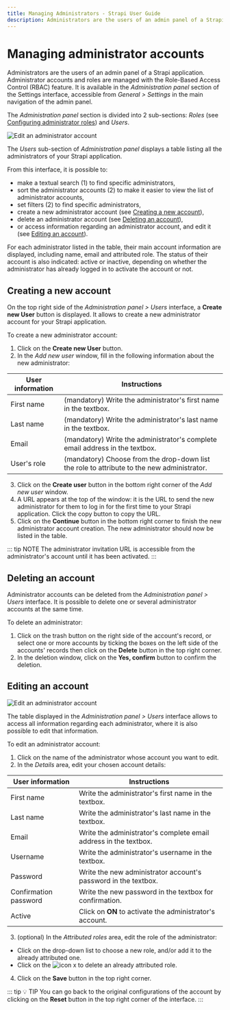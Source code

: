 ```yaml
---
title: Managing Administrators - Strapi User Guide
description: Administrators are the users of an admin panel of a Strapi project. They can be managed with the Role-Based Access Control (RBAC) feature.
---
```


# Managing administrator accounts

Administrators are the users of an admin panel of a Strapi application. Administrator accounts and roles are managed with the Role-Based Access Control (RBAC) feature. It is available in the *Administration panel* section of the Settings interface, accessible from *General > Settings* in the main navigation of the admin panel.

The *Administration panel* section is divided into 2 sub-sections: *Roles* (see [Configuring administrator roles](configuring-administrator-roles.md)) and *Users*.

![Edit an administrator account](../assets/users-permissions/administrator_list-view.png)

The *Users* sub-section of *Administration panel* displays a table listing all the administrators of your Strapi application.

From this interface, it is possible to:

- make a textual search (1) to find specific administrators,
- sort the administrator accounts (2) to make it easier to view the list of administrator accounts,
- set filters (2) to find specific administrators,
- create a new administrator account (see [Creating a new account](#creating-a-new-account)),
- delete an administrator account (see [Deleting an account](#deleting-an-account)),
- or access information regarding an administrator account, and edit it (see [Editing an account](#editing-an-account)).

For each administrator listed in the table, their main account information are displayed, including name, email and attributed role. The status of their account is also indicated: active or inactive, depending on whether the administrator has already logged in to activate the account or not.

## Creating a new account

On the top right side of the *Administration panel > Users* interface, a **Create new User** button is displayed. It allows to create a new administrator account for your Strapi application.

To create a new administrator account:

1. Click on the **Create new User** button.
2. In the *Add new user* window, fill in the following information about the new administrator:

| User information  | Instructions                                                                                            |
| ----------------- | ------------------------------------------------------------------------------------------------------- |
| First name        | (mandatory) Write the administrator's first name in the textbox.                                        |
| Last name         | (mandatory) Write the administrator's last name in the textbox.                                         |
| Email             | (mandatory) Write the administrator's complete email address in the textbox.                            |
| User's role       | (mandatory) Choose from the drop-down list the role to attribute to the new administrator.              |

3. Click on the **Create user** button in the bottom right corner of the *Add new user* window.
4. A URL appears at the top of the window: it is the URL to send the new administrator for them to log in for the first time to your Strapi application. Click the copy button <Fa-Copy /> to copy the URL.
5. Click on the **Continue** button in the bottom right corner to finish the new administrator account creation. The new administrator should now be listed in the table.

::: tip NOTE
The administrator invitation URL is accessible from the administrator's account until it has been activated.
:::

## Deleting an account

Administrator accounts can be deleted from the *Administration panel > Users* interface. It is possible to delete one or several administrator accounts at the same time.

To delete an administrator:

1. Click on the trash button <Fa-TrashAlt /> on the right side of the account's record, or select one or more accounts by ticking the boxes on the left side of the accounts' records then click on the **Delete** button in the top right corner.
2. In the deletion window, click on the **Yes, confirm** button to confirm the deletion.

## Editing an account

![Edit an administrator account](../assets/users-permissions/administrator_edit-info.png)

The table displayed in the *Administration panel > Users* interface allows to access all information regarding each administrator, where it is also possible to edit that information.

To edit an administrator account:

1. Click on the name of the administrator whose account you want to edit.
2. In the *Details* area, edit your chosen account details:

| User information      | Instructions                                                                                |
| --------------------- | ------------------------------------------------------------------------------------------- |
| First name            | Write the administrator's first name in the textbox.                                        |
| Last name             | Write the administrator's last name in the textbox.                                         |
| Email                 | Write the administrator's complete email address in the textbox.                            |
| Username              | Write the administrator's username in the textbox.                                          |
| Password              | Write the new administrator account's password in the textbox.                              |
| Confirmation password | Write the new password in the textbox for confirmation.                                     |
| Active                | Click on **ON** to activate the administrator's account.                                    |

3. (optional) In the *Attributed roles* area, edit the role of the administrator:

  - Click on the drop-down list to choose a new role, and/or add it to the already attributed one.
  - Click on the ![icon x](../assets/users-permissions/icon_delete2.png) to delete an already attributed role.

4. Click on the **Save** button in the top right corner.

::: tip 💡 TIP
You can go back to the original configurations of the account by clicking on the **Reset** button in the top right corner of the interface.
:::
